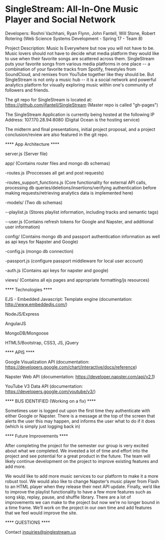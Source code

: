 # SingleStream: All-In-One Music Player and Social Network

Developers: Roshni Vachhani, Ryan Flynn, John Fantell, Will Stone, Robert Rotering (Web Science Systems Development - Spring 17 - Team 8)

Project Description: Music Is Everywhere but now you will not have to be. Music lovers should not have to decide what media platform they would like to use when their favorite songs are scattered across them. SingleStream puts your favorite songs from various media platforms in one place -- a combination of your favorite tracks from Spotify, freestyles from SoundCloud, and remixes from YouTube together like they should be. But SingleStream is not only a music hub -- it is a social network and powerful analytics platform for visually exploring music within one's community of followers and friends.

The git repo for SingleStream is located at:
https://github.com/jfantell/SingleStream (Master repo is called "gh-pages")

The SingleStream Application is currently being hosted at the following IP Address:
107.170.28.94:8080 (Digital Ocean is the hosting service)

The midterm and final presentations, initial project proposal, and a project conclusion/review are also featured in the git repo.

**** App Architecture ****

server.js (Server file)

app/	   (Contains router files and mongo db schemas)

-routes.js   (Proccesses all get and post requests)

-routes_support_functions.js  (Core functionality for external API calls, processing db queries/deletions/insertions/verifying authentication before making requests/retrieving analytics data is implemented here)

-models/  (Two db schemas)

--playlist.js  (Stores playlist information, including tracks and semantic tags)

--user.js  (Contains refresh tokens for Google and Napster, and additional user information)

config/   (Contains mongo db and passport authentication information as well as api keys for Napster and Google)

-config.js (mongo db connection)

-passport.js (configure passport middleware for local user account)

-auth.js (Contains api keys for napster and google)

views/ (Contains all ejs pages and appropriate formatting/js resources)

**** Technologies ****

EJS - Embedded Javascript:
	Template engine (documentation: http://www.embeddedjs.com/)

NodeJS/Express

AngularJS

MongoDB/Mongoose

HTML5/Bootstrap, CSS3, JS, jQuery


**** APIS ****

Google Visualization API (documentation: https://developers.google.com/chart/interactive/docs/reference)

Napster Web API (documentation: https://developer.napster.com/api/v2.1)

YouTube V3 Data API  (documentation: https://developers.google.com/youtube/v3/)

**** BUS IDENTIFIED (Working on a fix) ****

Sometimes user is logged out upon the first time they authenticate with either Google or Napster. There is a message at the top of the screen
that alerts the user this may happen, and informs the user what to do if it does (which is simply just logging back in)

**** Future Improvements ****

After completing the project for the semester our group is very excited about what we completed. We invested a lot of time and effort into the project and see potential for a great product in the future. The team will likely continue development on the project to improve existing features and add more.

We would like to add more music services to our platform to make it a more robust tool. We would also like to change Napster’s music player from Flash to an HTML player when they release their next API update. Finally, we’d like to improve the playlist functionality to have a few more features such as song skip, replay, pause, and shuffle library. There are a lot of improvements we can make to the project but now we’re no longer bound in a time frame. We’ll work on the project in our own time and add features that we feel would improve the site.


**** QUESTIONS ****

Contact inquiries@singlestream.us

